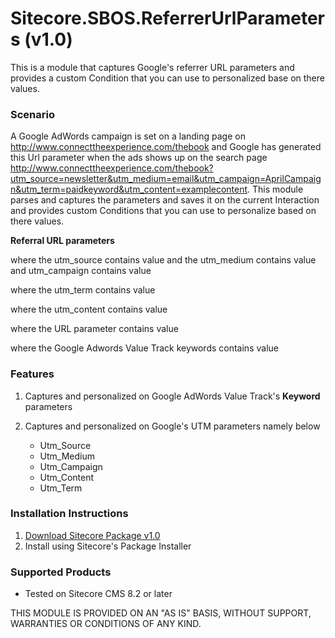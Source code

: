 # Sitecore.SBOS.ReferrerUrlParameters (v1.0)
This is a module that captures Google's referrer URL parameters and provides a 
custom Condition that you can use to personalized base on there values.

### Scenario

A Google AdWords campaign is set on a landing page on http://www.connecttheexperience.com/thebook and 
Google has generated this Url parameter when the ads shows up on the search page 
http://www.connecttheexperience.com/thebook?utm_source=newsletter&utm_medium=email&utm_campaign=AprilCampaign&utm_term=paidkeyword&utm_content=examplecontent. 
This module parses and captures the parameters and saves it on the 
current Interaction and provides custom Conditions that you can use to 
personalize based on there values.

**Referral URL parameters** 
   
   where the utm_source contains value and the utm_medium contains value and utm_campaign contains value  
   
   where the utm_term contains value

   where the utm_content contains value

   where the URL parameter contains value

   where the Google Adwords Value Track keywords contains value



### Features

1. Captures and personalized on Google AdWords Value Track's **Keyword** parameters 
2. Captures and personalized on Google's UTM parameters namely below

   * Utm_Source
   * Utm_Medium
   * Utm_Campaign
   * Utm_Content
   * Utm_Term

### Installation Instructions

1. [Download Sitecore Package v1.0](https://github.com/raseniero/Sitecore.SBOS.ReferrerUrlParameters)
2. Install using Sitecore's Package Installer

### Supported Products
+ Tested on Sitecore CMS 8.2 or later

THIS MODULE IS PROVIDED ON AN "AS IS" BASIS, WITHOUT SUPPORT, WARRANTIES OR CONDITIONS OF ANY KIND.
